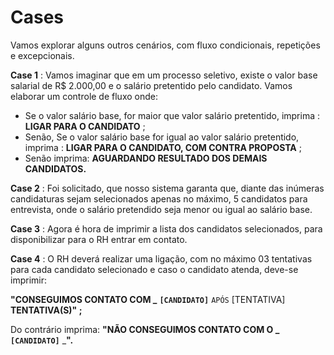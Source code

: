 # Cases

Vamos explorar alguns outros cenários, com fluxo condicionais, repetições e excepcionais.

 **Case 1** : Vamos imaginar que em um processo seletivo, existe o valor base salarial de R$ 2.000,00 e o salário pretentido pelo candidato. Vamos elaborar um controle de fluxo onde:

* Se o valor salário base, for maior que valor salário pretentido, imprima :  **LIGAR PARA O CANDIDATO** ;
* Senão, Se o valor salário base for igual ao valor salário pretentido, imprima :  **LIGAR PARA O CANDIDATO, COM CONTRA PROPOSTA** ;
* Senão imprima: **AGUARDANDO RESULTADO DOS DEMAIS CANDIDATOS.**

 **Case 2** : Foi solicitado, que nosso sistema garanta que, diante das inúmeras candidaturas sejam selecionados apenas no máximo, 5 candidatos para entrevista, onde o salário pretendido seja menor ou igual ao salário base.

**Case 3** : Agora é hora de imprimir a lista dos candidatos selecionados, para disponibilizar para o RH entrar em contato.

**Case 4** : O RH deverá realizar uma ligação, com no máximo 03 tentativas para cada candidato selecionado e caso o candidato atenda, deve-se imprimir:

**"CONSEGUIMOS CONTATO COM _** **`[CANDIDATO]`** `APÓS` [TENTATIVA] **TENTATIVA(S)" ;**

Do contrário imprima:  **"NÃO CONSEGUIMOS CONTATO COM O _**  **`[CANDIDATO]`** _**".**
